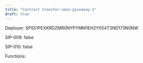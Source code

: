 ```yaml
---
title: "Contract transfer-xmas-giveaway-1"
draft: true
---
```

Deployer: SPS51PEXKRDZMR0NYPYMM1EH2Y054T3ND173N0NW

SIP-009: false

SIP-010: false

Functions:

